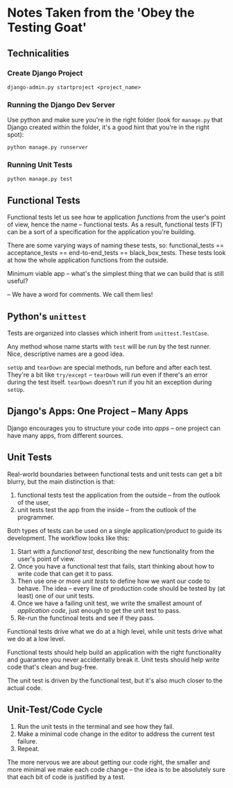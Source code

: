 # Notes Taken from the 'Obey the Testing Goat'

## Technicalities

### Create Django Project

`django-admin.py startproject <project_name>`

### Running the Django Dev Server

Use python and make sure you're in the right folder (look for `manage.py` that Django created within the folder, it's a good hint that you're in the right spot):

`python manage.py runserver`

### Running Unit Tests

`python manage.py test`

## Functional Tests

Functional tests let us see how te application *functions* from the user's point of view, hence the name &ndash; functional tests.
As a result, functional tests (FT) can be a sort of a specification for the application you're building.

There are some varying ways of naming these tests, so: functional_tests == acceptance_tests == end-to-end_tests == black_box_tests. These tests look at how the whole application functions from the outside.

Minimum viable app &ndash; what's the simplest thing that we can build that is still useful?

&ndash; We have a word for comments. We call them lies!

## Python's `unittest`

Tests are organized into classes which inherit from `unittest.TestCase`.

Any method whose name starts with `test` will be run by the test runner.
Nice, descriptive names are a good idea.

`setUp` and `tearDown` are special methods, run before and after each test. They're a bit like `try/except` &ndash; `tearDown` will run even if there's an error during the test itself. `tearDown` doesn't run if you hit an exception during `setUp`.

## Django's Apps: One Project &ndash; Many Apps

Django encourages you to structure your code into *apps* &ndash; one project can have many apps, from different sources.

## Unit Tests


Real-world boundaries between functional tests and unit tests can get a bit blurry, but the main distinction is that:

1. functional tests test the application from the outside &ndash; from the outlook of the user,
2. unit tests test the app from the inside &ndash; from the outlook of the programmer.

Both types of tests can be used on a single application/product to guide its development.
The workflow looks like this:

1. Start with a *functional test*, describing the new functionality from the user's point of view.
2. Once you have a functional test that fails, start thinking about how to write code that can get it to pass.
3. Then use one or more *unit tests* to define how we want our code to behave. The idea &ndash; every line of production code should be tested by (at least) one of our unit tests.
4. Once we have a failing unit test, we write the smallest amount of *application code*, just enough to get the unit test to pass.
5. Re-run the functinoal tests and see if they pass.

Functional tests drive what we do at a high level, while unit tests drive what we do at a low level.

Functional tests should help build an application with the right functionality and guarantee you never accidentally break it.
Unit tests should help write code that's clean and bug-free.

The unit test is driven by the functional test, but it's also much closer to the actual code.

## Unit-Test/Code Cycle

1. Run the unit tests in the terminal and see how they fail.
2. Make a minimal code change in the editor to address the current test failure.
3. Repeat.

The more nervous we are about getting our code right, the smaller and more minimal we make each code change &ndash; the idea is to be absolutely sure that each bit of code is justified by a test.
